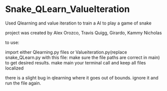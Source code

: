 # Snake_QLearn_ValueIteration
Used Qlearning and value iteration to train a AI to play a game of snake

project was created by Alex Orozco, Travis Quigg, Girardo, Kammy Nicholas



to use:

import either Qlearning.py files or Valueiteration.py(replace snake_QLearn.py with this file: make sure the file paths are correct in main) to get desired results. 
make main your terminal call and keep all files localized

there is a slight bug in qlearning where it goes out of bounds. ignore it and run the file again. 
